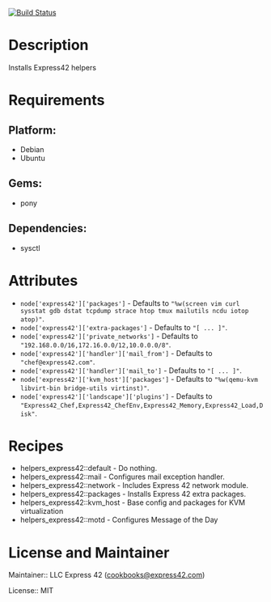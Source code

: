 [![Build Status](https://travis-ci.org/express42-cookbooks/helpers_express42.svg?branch=master)](https://travis-ci.org/express42-cookbooks/helpers_express42)

# Description

Installs Express42 helpers

# Requirements

## Platform:

* Debian
* Ubuntu

## Gems:

* pony

## Dependencies:

* sysctl

# Attributes

* `node['express42']['packages']` -  Defaults to `"%w(screen vim curl sysstat gdb dstat tcpdump strace htop tmux mailutils ncdu iotop atop)"`.
* `node['express42']['extra-packages']` -  Defaults to `"[ ... ]"`.
* `node['express42']['private_networks']` -  Defaults to `"192.168.0.0/16,172.16.0.0/12,10.0.0.0/8"`.
* `node['express42']['handler']['mail_from']` -  Defaults to `"chef@express42.com"`.
* `node['express42']['handler']['mail_to']` -  Defaults to `"[ ... ]"`.
* `node['express42']['kvm_host']['packages']` -  Defaults to `"%w(qemu-kvm libvirt-bin bridge-utils virtinst)"`.
* `node['express42']['landscape']['plugins']` - Defaults to `"Express42_Chef,Express42_ChefEnv,Express42_Memory,Express42_Load,Disk"`.

# Recipes

* helpers_express42::default - Do nothing.
* helpers_express42::mail - Configures mail exception handler.
* helpers_express42::network - Includes Express 42 network module.
* helpers_express42::packages - Installs Express 42 extra packages.
* helpers_express42::kvm_host - Base config and packages for KVM virtualization
* helpers_express42::motd - Configures Message of the Day

# License and Maintainer

Maintainer:: LLC Express 42 (<cookbooks@express42.com>)

License:: MIT
